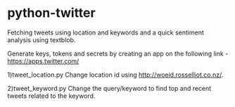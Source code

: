 # python-twitter
Fetching tweets using location and keywords and a quick sentiment analysis using textblob.

Generate keys, tokens and secrets by creating an app on the following link - https://apps.twitter.com/

1)tweet_location.py Change location id using http://woeid.rosselliot.co.nz/.

2)tweet_keyword.py Change the query/keyword to find top and recent tweets related to the keyword.
